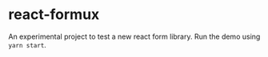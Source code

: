 # react-formux

An experimental project to test a new react form library. Run the demo using `yarn start`.